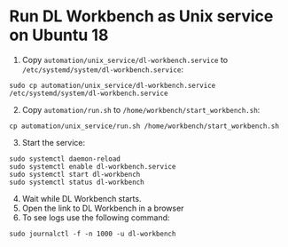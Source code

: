 # Run DL Workbench as Unix service on Ubuntu 18
1. Copy `automation/unix_service/dl-workbench.service` to `/etc/systemd/system/dl-workbench.service`:
```shell
sudo cp automation/unix_service/dl-workbench.service /etc/systemd/system/dl-workbench.service
```
2. Copy `automation/run.sh` to `/home/workbench/start_workbench.sh`:
```shell
cp automation/unix_service/run.sh /home/workbench/start_workbench.sh
```

3. Start the service:
```shell
sudo systemctl daemon-reload
sudo systemctl enable dl-workbench.service
sudo systemctl start dl-workbench
sudo systemctl status dl-workbench
```

4. Wait while DL Workbench starts.
5. Open the link to DL Workbench in a browser
6. To see logs use the following command:
```shell
sudo journalctl -f -n 1000 -u dl-workbench
```
